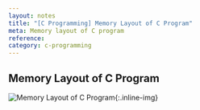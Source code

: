```yaml
---
layout: notes
title: "[C Programming] Memory Layout of C Program"
meta: Memory layout of C program
reference: 
category: c-programming
---
```


## Memory Layout of C Program

![Memory Layout of C Program]({{base.url}}/img/c-programming/memory-layout-of-c-program.jpg){:.inline-img}
